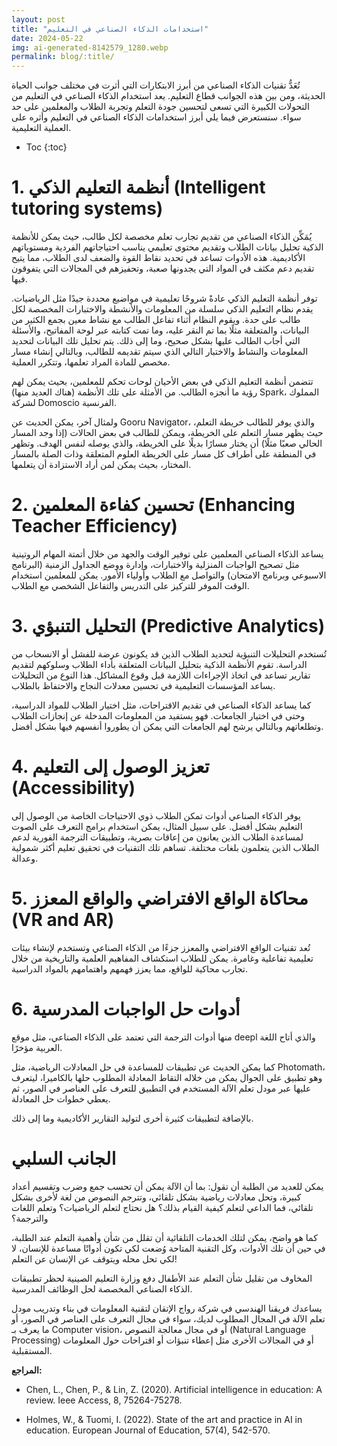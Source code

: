 ```yaml
---
layout: post
title: "استخدامات الذكاء الصناعي في التعليم"
date: 2024-05-22
img: ai-generated-8142579_1280.webp
permalink: blog/:title/
---
```


تُعَدُّ تقنيات الذكاء الصناعي من أبرز الابتكارات التي أثرت في مختلف جوانب الحياة الحديثة، ومن بين هذه الجوانب قطاع التعليم. يعد استخدام الذكاء الصناعي في التعليم من التحولات الكبيرة التي تسعى لتحسين جودة التعلم وتجربة الطلاب والمعلمين على حد سواء. سنستعرض فيما يلي أبرز استخدامات الذكاء الصناعي في التعليم وأثره على العملية التعليمية.

* Toc
{:toc}

# 1. أنظمة التعليم الذكي (Intelligent tutoring systems)

يُمَكِّن الذكاء الصناعي من تقديم تجارب تعلم مخصصة لكل طالب، حيث يمكن للأنظمة الذكية تحليل بيانات الطلاب وتقديم محتوى تعليمي يناسب احتياجاتهم الفردية ومستوياتهم الأكاديمية. هذه الأدوات تساعد في تحديد نقاط القوة والضعف لدى الطلاب، مما يتيح تقديم دعم مكثف في المواد التي يجدونها صعبة، وتحفيزهم في المجالات التي يتفوقون فيها.

توفر أنظمة التعليم الذكي عادةً شروحًا تعليمية في مواضيع محددة جيدًا مثل الرياضيات. يقدم نظام التعليم الذكي سلسلة من المعلومات والأنشطة والاختبارات المخصصة لكل طالب على حدة. ويقوم النظام أثناء تفاعل الطالب مع نشاط معين بجمع الكثير من البيانات، والمتعلقة مثلًا بما تم النقر عليه، وما تمت كتابته عبر لوحة المفاتيح، والأسئلة التي أجاب الطالب عليها بشكل صحيح، وما إلى ذلك. يتم تحليل تلك البيانات لتحديد المعلومات والنشاط والاختبار التالي الذي سيتم تقديمه للطالب، وبالتالي إنشاء مسار مخصص للمادة المراد تعلمها، وتتكرر العملية. 

تتضمن أنظمة التعليم الذكي في بعض الأحيان لوحات تحكم للمعلمين، بحيث يمكن لهم رؤية ما أنجزه الطالب. من الأمثلة على تلك الأنظمة (هناك العديد منها) Spark، المملوك لشركة Domoscio الفرنسية.

ولمثال آخر، يمكن الحديث عن Gooru Navigator، والذي يوفر للطالب خريطة التعلم، حيث يظهر مسار التعلم على الخريطة، ويمكن للطالب في بعض الحالات (إذا وجد المسار الحالي صعبًا مثلًا) أن يختار مسارًا بديلًا على الخريطة، والذي يوصله لنفس الهدف. وتظهر في المنطقة على أطراف كل مسار على الخريطة العلوم المتعلقة وذات الصلة بالمسار المختار، بحيث يمكن لمن أراد الاستزادة أن يتعلمها.


# 2. تحسين كفاءة المعلمين (Enhancing Teacher Efficiency)

يساعد الذكاء الصناعي المعلمين على توفير الوقت والجهد من خلال أتمتة المهام الروتينية مثل تصحيح الواجبات المنزلية والاختبارات، وإدارة ووضع الجداول الزمنية (البرنامج الاسبوعي وبرنامج الامتحان) والتواصل مع الطلاب وأولياء الأمور. يمكن للمعلمين استخدام الوقت الموفر للتركيز على التدريس والتفاعل الشخصي مع الطلاب.

# 3. التحليل التنبؤي (Predictive Analytics)

تُستخدم التحليلات التنبؤية لتحديد الطلاب الذين قد يكونون عرضة للفشل أو الانسحاب من الدراسة. تقوم الأنظمة الذكية بتحليل البيانات المتعلقة بأداء الطلاب وسلوكهم لتقديم تقارير تساعد في اتخاذ الإجراءات اللازمة قبل وقوع المشاكل. هذا النوع من التحليلات يساعد المؤسسات التعليمية في تحسين معدلات النجاح والاحتفاظ بالطلاب.

كما يساعد الذكاء الصناعي في تقديم الاقتراحات، مثل اختيار الطلاب للمواد الدراسية، وحتى في اختيار الجامعات. فهو يستفيد من المعلومات المدخلة عن إنجازات الطلاب وتطلعاتهم وبالتالي يرشح لهم الجامعات التي يمكن أن يطوروا أنفسهم فيها بشكل أفضل.

# 4. تعزيز الوصول إلى التعليم (Accessibility)

يوفر الذكاء الصناعي أدوات تمكن الطلاب ذوي الاحتياجات الخاصة من الوصول إلى التعليم بشكل أفضل. على سبيل المثال، يمكن استخدام برامج التعرف على الصوت لمساعدة الطلاب الذين يعانون من إعاقات بصرية، وتطبيقات الترجمة الفورية لدعم الطلاب الذين يتعلمون بلغات مختلفة. تساهم تلك التقنيات في تحقيق تعليم أكثر شمولية وعدالة.

# 5. محاكاة الواقع الافتراضي والواقع المعزز (VR and AR)

تُعد تقنيات الواقع الافتراضي والمعزز جزءًا من الذكاء الصناعي وتستخدم لإنشاء بيئات تعليمية تفاعلية وغامرة. يمكن للطلاب استكشاف المفاهيم العلمية والتاريخية من خلال تجارب محاكية للواقع، مما يعزز فهمهم واهتمامهم بالمواد الدراسية.

# 6. أدوات حل الواجبات المدرسية

منها أدوات الترجمة التي تعتمد على الذكاء الصناعي، مثل موقع deepl والذي أتاح اللغة العربية مؤخرًا.

كما يمكن الحديث عن تطبيقات للمساعدة في حل المعادلات الرياضية، مثل Photomath، وهو تطبيق على الجوال يمكن من خلاله التقاط المعادلة المطلوب حلها بالكاميرا، ليتعرف عليها عبر مودل تعلم الآلة المستخدم في التطبيق للتعرف على العناصر في الصور، ثم يعطي خطوات حل المعادلة.

بالإضافة لتطبيقات كثيرة أخرى لتوليد التقارير الأكاديمية وما إلى ذلك.

# الجانب السلبي

يمكن للعديد من الطلبة أن تقول: بما أن الآلة يمكن أن تحسب جمع وضرب وتقسيم أعداد كبيرة، وتحل معادلات رياضية بشكل تلقائي، وتترجم النصوص من لغة ﻷخرى بشكل تلقائي، فما الداعي لتعلم كيفية القيام بذلك؟ هل نحتاج لتعلم الرياضيات؟ وتعلم اللغات والترجمة؟

كما هو واضح، يمكن لتلك الخدمات التلقائية أن تقلل من شأن وأهمية التعلم عند الطلبة، في حين أن تلك الأدوات، وكل التقنية المتاحة وُضعت لكي تكون أدواتًا مساعدة للإنسان، لا لكي تحل محله ويتوقف عن الإنسان عن التعلم!

المخاوف من تقليل شأن التعلم عند الأطفال دفع وزارة التعليم الصينية لحظر تطبيقات الذكاء الصناعي المخصصة لحل الوظائف المدرسية. 


يساعدك فريقنا الهندسي في شركة رواج الإتقان لتقنية المعلومات في بناء وتدريب مودل تعلم الآلة في المجال المطلوب لديك، سواء في مجال التعرف على العناصر في الصور، أو ما يعرف بـ Computer vision، أو في مجال معالجة النصوص (Natural Language Processing) أو في المجالات الأخرى مثل إعطاء تنبؤات أو اقتراحات حول المعلومات المستقبلية.

**المراجع:**

- Chen, L., Chen, P., & Lin, Z. (2020). Artificial intelligence in education: A review. Ieee Access, 8, 75264-75278.

- Holmes, W., & Tuomi, I. (2022). State of the art and practice in AI in education. European Journal of Education, 57(4), 542-570.


